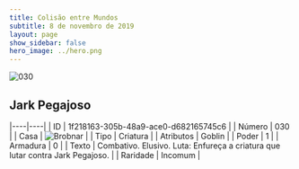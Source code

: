 ```yaml
---
title: Colisão entre Mundos
subtitle: 8 de novembro de 2019
layout: page
show_sidebar: false
hero_image: ../hero.png
---
```


![030](https://cdn.keyforgegame.com/media/card_front/pt/452_030_GPMP96HFCCQG_pt.png)

## Jark Pegajoso

|----|----|
| ID | 1f218163-305b-48a9-ace0-d682165745c6 |
| Número | 030 |
| Casa | ![Brobnar](https://archonarcana.com/images/thumb/e/e0/Brobnar.png/22px-Brobnar.png "Brobnar") |
| Tipo | Criatura |
| Atributos | Goblin |
| Poder | 1 |
| Armadura | 0 |
| Texto | Combativo. Elusivo.  Luta: Enfureça a criatura que lutar contra Jark Pegajoso. |
| Raridade | Incomum |
